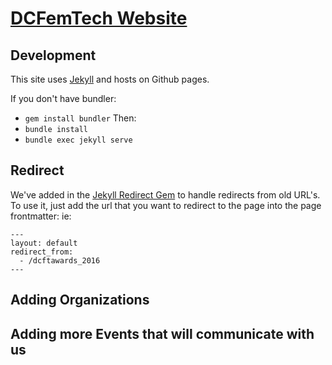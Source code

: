 # [DCFemTech Website](http://dcfemtech.github.io)

## Development
This site uses [Jekyll](http://jekyllrb.com/) and hosts on Github pages.

If you don't have bundler:
- `gem install bundler`
Then:
- `bundle install`
- `bundle exec jekyll serve`

## Redirect
We've added in the [Jekyll Redirect Gem](https://github.com/jekyll/jekyll-redirect-from) to handle redirects from old URL's. To use it, just add the url that you want to redirect to the page into the page frontmatter:
ie:

```
---
layout: default
redirect_from:
  - /dcftawards_2016
---
```

## Adding Organizations

## Adding more Events that will communicate with us 
